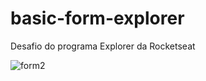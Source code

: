 # basic-form-explorer
Desafio do programa Explorer da Rocketseat


![form2](https://user-images.githubusercontent.com/101301928/163601073-190ab84b-7c8d-4d00-bdfb-672b2d4eafa5.gif)
